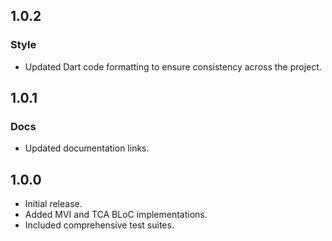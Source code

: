## 1.0.2

### Style

- Updated Dart code formatting to ensure consistency across the project.

## 1.0.1

### Docs

- Updated documentation links.

## 1.0.0

- Initial release.
- Added MVI and TCA BLoC implementations.
- Included comprehensive test suites.